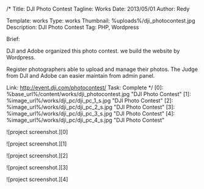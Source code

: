 /*
Title: DJI Photo Contest
Tagline: Works
Date: 2013/05/01
Author: Redy

Template: works
Type: works
Thumbnail: %uploads%/dji_photocontest.jpg
Description: DJI Photo Contest
Tag: PHP, Wordpress

Brief: <p>DJI and Adobe organized this photo contest. we build the website by Wordpress.</p><p>Register photographers able to upload and manage their photos. The Judge from DJI and Adobe can easier maintain from admin panel.</p>

Link: http://event.dji.com/photocontest/
Task: Complete
*/
[0]: %base_url%/content/works/dji_photocontest.jpg  "DJI Photo Contest"
[1]: %image_url%/works/dji_pc/dji_pc_1_s.jpg  "DJI Photo Contest"
[2]: %image_url%/works/dji_pc/dji_pc_2_s.jpg  "DJI Photo Contest"
[3]: %image_url%/works/dji_pc/dji_pc_3_s.jpg  "DJI Photo Contest"
[4]: %image_url%/works/dji_pc/dji_pc_4_s.jpg  "DJI Photo Contest"

![project screenshot.][0]

![project screenshot.][1]

![project screenshot.][2]

![project screenshot.][3]

![project screenshot.][4]